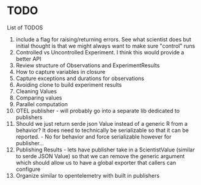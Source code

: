 # TODO

List of TODOS

1. include a flag for raising/returning errors. See what scientist does but initial thought is that we might always want to make sure "control" runs 
2. Controlled vs Uncontrolled Experiment. I think this would provide a better API
3. Review structure of Observations and ExperimentResults
4. How to capture variables in closure
5. Capture exceptions and durations for observations
6. Avoiding clone to build experiment results
7. Cleaning Values
8. Comparing values 
9. Parallel computation 
10. OTEL publisher - will probably go into a separate lib dedicated to publishers
11. Should we just return serde json Value instead of a generic R from a behavior? It does need to technically be serializable so that it can be reported. - No for behavior and force serializable however for publisher...
12. Publishing Results - lets have publisher take in a ScientistValue (similar to serde JSON Value) so that we can
       remove the generic argument which should allow us to have a global exporter that callers can configure
13. Organize similar to opentelemetry with built in publishers
